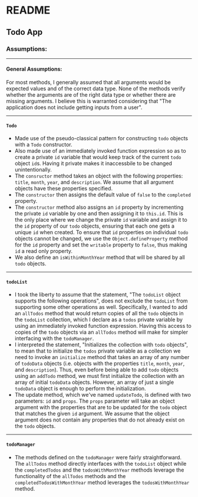 # README

## Todo App

### Assumptions:

---

#### General Assumptions:

For most methods, I generally assumed that all arguments would be expected values and of the correct data type. None of the methods verify whether the arguments are of the right data type or whether there are missing arguments. I believe this is warranted considering that "The application does not include getting inputs from a user".

---

#### `Todo`

- Made use of the pseudo-classical pattern for constructing `todo` objects with a `Todo` constructor.
- Also made use of an immediately invoked function expression so as to create a private `id` variable that would keep track of the current `todo` object `id`s. Having it private makes it inaccessbile to be changed unintentionally. 
- The `consructor` method takes an object with the following properties: `title`, `month`, `year`, and `description`. We assume that all argument objects have these properties specified.
- The `constructor` then assigns the default value of `false` to the `completed` property.
- The `constructor` method also assigns an `id` property by incrementing the private `id` variable by one and then assigning it to `this.id`. This is the only place where we change the private `id` variable and assign it to the `id` property of our `todo` objects, ensuring that each one gets a unique `id` when created. To ensure that `id` properties on individual `todo` objects cannot be changed, we use the `Object.defineProperty` method for the `id` property and set the `writable` property to `false`, thus making `id` a read only property.
- We also define an `isWithinMonthYear` method that will be shared by all `todo` objects.

---

#### `todoList`

* I took the liberty to assume that the statement, "The `todoList` object supports the following operations", does not exclude the `todoList` from supporting some other operations as well. Specifically, I wanted to add an `allTodos` method that would return copies of all the `todo` objects in the `todoList` collection, which I declare as a `todos` private variable by using an immediately invoked function expression. Having this access to copies of the `todo` objects via an `allTodos` method will make for simpler interfacing with the `todoManager`.
* I interpreted the statement, "Initializes the collection with `todo` objects", to mean that to initialize the `todos` private variable as a collection we need to invoke an `initialize` method that takes an array of any number of `todoData` objects (i.e. objects with the properties `title`, `month`, `year`, and `description`). Thus, even before being able to add `todo` objects using an `addTodo` method, we must first initialize the collection with an array of initial `todoData` objects. However, an array of just a single `todoData` object is enough to perform the initialization.
* The update method, which we've named `updateTodo`, is defined with two parameters: `id` and `props`. The `props` parameter will take an object argument with the properties that are to be updated for the `todo` object that matches the given `id` argument. We assume that the object argument does not contain any properties that do not already exist on the `todo` objects.

---

#### `todoManager`

* The methods defined on the `todoManager` were fairly straightforward. The `allTodos` method directly interfaces with the `todoList` object while the `completedTodos` and the `todosWithMonthYear` methods leverage the functionality of the `allTodos` methods and the `completedTodosWithMonthYear` method leverages the `todosWithMonthYear` method.

